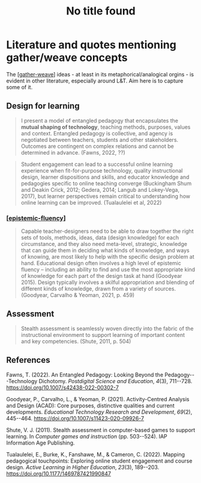 ﻿---
title: No title found
---
<!--
 Copyright (C) 2023 David Jones
 
 This file is part of memex.
 
 memex is free software: you can redistribute it and/or modify
 it under the terms of the GNU General Public License as published by
 the Free Software Foundation, either version 3 of the License, or
 (at your option) any later version.
 
 memex is distributed in the hope that it will be useful,
 but WITHOUT ANY WARRANTY; without even the implied warranty of
 MERCHANTABILITY or FITNESS FOR A PARTICULAR PURPOSE.  See the
 GNU General Public License for more details.
 
 You should have received a copy of the GNU General Public License
 along with memex.  If not, see <http://www.gnu.org/licenses/>.
-->

# Literature and quotes mentioning gather/weave concepts 



The [[gather-weave]] ideas - at least in its metaphorical/analogical orgins - is evident in other literature, especially around L&T.  Aim here is to capture some of it. 

## Design for learning 

> I present a model of entangled pedagogy that encapsulates the **mutual shaping of technology**, teaching methods, purposes, values and context. Entangled pedagogy is collective, and agency is negotiated between teachers, students and other stakeholders. Outcomes are contingent on complex relations and cannot be determined in advance. (Fawns, 2022, ??)

> Student engagement can lead to a successful online learning experience when fit-for-purpose technology, quality instructional design, learner dispositions and skills, and educator knowledge and pedagogies specific to online teaching converge (Buckingham Shum and Deakin Crick, 2012; Gedera, 2014; Langub and Lokey-Vega, 2017), but learner perspectives remain critical to understanding how online learning can be improved. (Tualaulelei et al, 2022)

### [[epistemic-fluency]]

> Capable teacher-designers need to be able to draw together the right sets of tools, methods, ideas, data (design knowledge) for each circumstance, and they also need meta-level, strategic, knowledge that can guide them in deciding what kinds of knowledge, and ways of knowing, are most likely to help with the specific design problem at hand. Educational design often involves a high level of epistemic fluency – including an ability to find and use the most appropriate kind of knowledge for each part of the design task at hand (Goodyear 2015). Design typically involves a skilful appropriation and blending of different kinds of knowledge, drawn from a variety of sources. (Goodyear, Carvalho & Yeoman, 2021, p. 459)

## Assessment 

> Stealth assessment is seamlessly woven directly into the fabric of the instructional environment to support learning of important content and key competencies. (Shute, 2011, p. 504)


## References

Fawns, T. (2022). An Entangled Pedagogy: Looking Beyond the Pedagogy---Technology Dichotomy. *Postdigital Science and Education*, *4*(3), 711--728. <https://doi.org/10.1007/s42438-022-00302-7>

Goodyear, P., Carvalho, L., & Yeoman, P. (2021). Activity-Centred Analysis and Design (ACAD): Core purposes, distinctive qualities and current developments. *Educational Technology Research and Development*, *69*(2), 445--464. <https://doi.org/10.1007/s11423-020-09926-7>

Shute, V. J. (2011). Stealth assessment in computer-based games to support learning. In *Computer games and instruction* (pp. 503--524). IAP Information Age Publishing.

Tualaulelei, E., Burke, K., Fanshawe, M., & Cameron, C. (2022). Mapping pedagogical touchpoints: Exploring online student engagement and course design. *Active Learning in Higher Education*, *23*(3), 189--203. <https://doi.org/10.1177/1469787421990847>


[//begin]: # "Autogenerated link references for markdown compatibility"
[gather-weave]: gather-weave "Gather and weave"
[epistemic-fluency]: ../Learning/epistemic-fluency "Epistemic Fluency"
[//end]: # "Autogenerated link references"